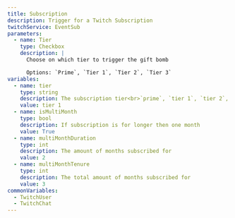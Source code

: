 ```yaml
---
title: Subscription
description: Trigger for a Twitch Subscription
twitchService: EventSub
parameters:
  - name: Tier
    type: Checkbox
    description: |
      Choose on which tier to trigger the gift bomb

      Options: `Prime`, `Tier 1`, `Tier 2`, `Tier 3`
variables:
  - name: tier
    type: string
    description: The subscription tier<br>`prime`, `tier 1`, `tier 2`, `tier 3`
    value: tier 1
  - name: isMultiMonth
    type: bool
    description: If subscription is for longer then one month
    value: True
  - name: multiMonthDuration
    type: int
    description: The amount of months subscribed for
    value: 2
  - name: multiMonthTenure
    type: int
    description: The total amount of months subscribed for
    value: 3
commonVariables:
  - TwitchUser
  - TwitchChat
---
```

